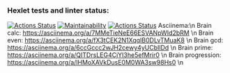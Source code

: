 ### Hexlet tests and linter status:
[![Actions Status](https://github.com/Boristhblade/frontend-project-lvl1/workflows/hexlet-check/badge.svg)](https://github.com/Boristhblade/frontend-project-lvl1/actions)
[![Maintainability](https://api.codeclimate.com/v1/badges/e532ab870d2f456e77c2/maintainability)](https://codeclimate.com/github/Boristhblade/frontend-project-lvl1/maintainability)
[![Actions Status](https://github.com/Boristhblade/frontend-project-lvl1/workflows/linter-test/badge.svg)](https://github.com/Boristhblade/frontend-project-lvl1/actions)
Asciinema:\n
  Brain calc: https://asciinema.org/a/7MMeTieNeE66ESVANpWId2bRM \n
  Brain even: https://asciinema.org/a/fX3tCEK2N1XqqIB0DLvTMuaK8 \n
  Brain gcd: https://asciinema.org/a/6ccGccc2wJH2cewy4yUCbIlDd \n
  Brain prime: https://asciinema.org/a/QITDrsLEG4CjYI3he5efMrir0 \n
  Brain progression: https://asciinema.org/a/lHMoXAVkDusE0M0WA3sw98Hs0 \n
